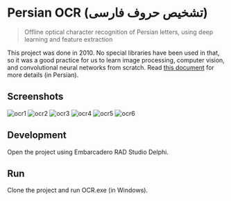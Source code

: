 # Persian OCR (تشخیص حروف فارسی)
> Offline optical character recognition of Persian letters, using deep learning and feature extraction

This project was done in 2010. No special libraries have been used in that, so it was a good practice for us to learn image processing, computer vision, and convolutional neural networks from scratch.
Read [this document](https://github.com/Erfaniaa/Persian-OCR/blob/master/Persian-OCR.pdf) for more details (in Persian).

## Screenshots

![ocr1](https://user-images.githubusercontent.com/7780269/46572355-46332d00-c991-11e8-8f00-8296636efc1d.JPG)
![ocr2](https://user-images.githubusercontent.com/7780269/46572356-46332d00-c991-11e8-9c89-8bbc7b9e2dd7.JPG)
![ocr3](https://user-images.githubusercontent.com/7780269/46572357-46332d00-c991-11e8-8f3f-8b8fe971f5ed.JPG)
![ocr4](https://user-images.githubusercontent.com/7780269/46572358-46cbc380-c991-11e8-9833-b884f4374901.JPG)
![ocr5](https://user-images.githubusercontent.com/7780269/46572359-46cbc380-c991-11e8-8fc1-955f379e0290.JPG)
![ocr6](https://user-images.githubusercontent.com/7780269/46572360-46cbc380-c991-11e8-8628-6d50326be4a5.JPG)

## Development

Open the project using Embarcadero RAD Studio Delphi.

## Run

Clone the project and run OCR.exe (in Windows).

